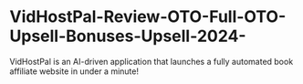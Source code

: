 # VidHostPal-Review-OTO-Full-OTO-Upsell-Bonuses-Upsell-2024-
VidHostPal is an AI-driven application that launches a fully automated book affiliate website in under a minute!
